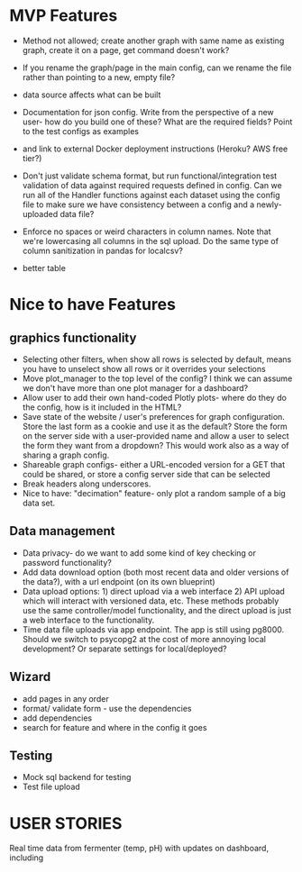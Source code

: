 # MVP Features

- Method not allowed; create another graph with same name as existing graph, create it on a page, get command doesn't work?
- If you rename the graph/page in the main config, can we rename the file rather than pointing to a new, empty file?

- data source affects what can be built
- Documentation for json config. Write from the perspective of a new user- how do you build one of these? What are the required fields? Point to the test configs as examples
- and link to external Docker deployment instructions (Heroku? AWS free tier?)
- Don't just validate schema format, but run functional/integration test validation of data against required requests defined in config. Can we run all of the Handler functions against each dataset using the config file to make sure we have consistency between a config and a newly-uploaded data file?
- Enforce no spaces or weird characters in column names. Note that we're lowercasing all columns in the sql upload. Do the same type of column sanitization in pandas for localcsv?

- better table

# Nice to have Features

## graphics functionality
- Selecting other filters, when show all rows is selected by default, means you have to unselect show all rows or it overrides your selections
- Move plot_manager to the top level of the config? I think we can assume we don't have more than one plot manager for a dashboard?
- Allow user to add their own hand-coded Plotly plots- where do they do the config, how is it included in the HTML?
- Save state of the website / user's preferences for graph configuration. Store the last form as a cookie and use it as the default? Store the form on the server side with a user-provided name and allow a user to select the form they want from a dropdown? This would work also as a way of sharing a graph config.
- Shareable graph configs- either a URL-encoded version for a GET that could be shared, or store a config server side that can be selected
- Break headers along underscores.
 - Nice to have: "decimation" feature- only plot a random sample of a big data set.

## Data management

- Data privacy- do we want to add some kind of key checking or password functionality?
- Add data download option (both most recent data and older versions of the data?), with a url endpoint (on its own blueprint)
- Data upload options: 1) direct upload via a web interface 2) API upload which will interact with versioned data, etc. These methods probably use the same controller/model functionality, and the direct upload is just a web interface to the functionality.
- Time data file uploads via app endpoint. The app is still using pg8000. Should we switch to psycopg2 at the cost of more annoying local development? Or separate settings for local/deployed?
## Wizard

- add pages in any order
- format/ validate form - use the dependencies
- add dependencies
- search for feature and where in the config it goes

## Testing

- Mock sql backend for testing
- Test file upload

# USER STORIES

Real time data from fermenter (temp, pH) with updates on dashboard, including
